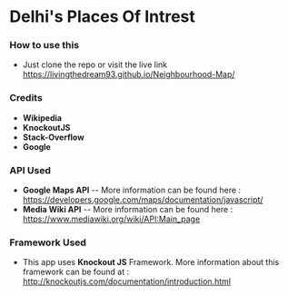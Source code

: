 # Delhi's Places Of Intrest

### How to use this
- Just clone the repo or visit the live link https://livingthedream93.github.io/Neighbourhood-Map/

### Credits

- **Wikipedia**
- **KnockoutJS**
- **Stack-Overflow**
- **Google**

### API Used

- **Google Maps API** -- More information can be found here : https://developers.google.com/maps/documentation/javascript/
- **Media Wiki API** -- More information can be found here : https://www.mediawiki.org/wiki/API:Main_page

### Framework Used

- This app uses **Knockout JS** Framework. More information about this framework can be found at : http://knockoutjs.com/documentation/introduction.html
